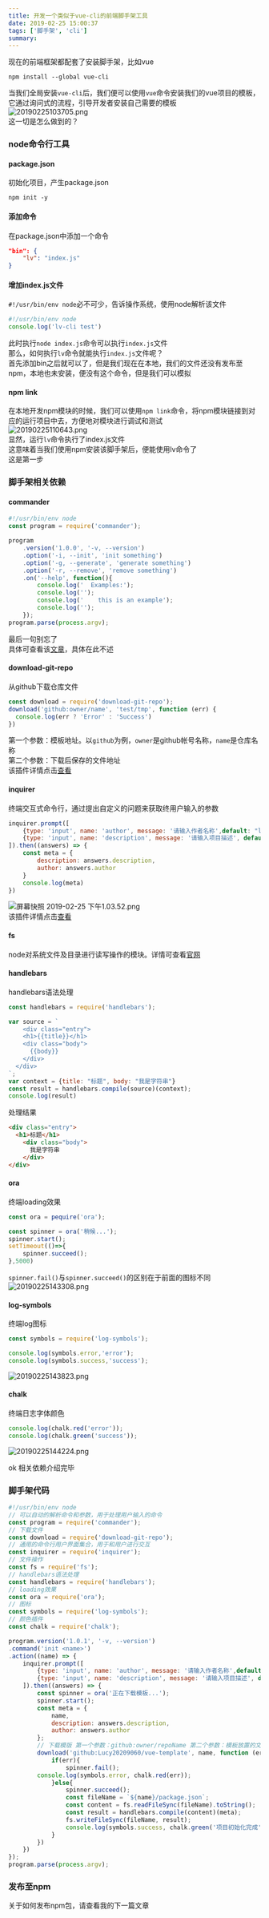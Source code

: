 ```yaml
---
title: 开发一个类似于vue-cli的前端脚手架工具
date: 2019-02-25 15:00:37
tags: ['脚手架', 'cli']
summary:
---
```

现在的前端框架都配套了安装脚手架，比如vue
```
npm install --global vue-cli
```
当我们全局安装`vue-cli`后，我们便可以使用`vue`命令安装我们的vue项目的模板，它通过询问式的流程，引导开发者安装自己需要的模板<br />![20190225103705.png](https://cdn.nlark.com/yuque/0/2019/png/115449/1551062392228-7be8bc92-58e6-4c74-ad72-aec1314420b6.png#align=left&display=inline&height=462&linkTarget=_blank&name=20190225103705.png&originHeight=800&originWidth=1292&size=688987&status=done&width=746)<br />这一切是怎么做到的？
<a name="a04f5e4b"></a>
### node命令行工具
<a name="package.json"></a>
#### package.json
初始化项目，产生package.json
```
npm init -y
```
<a name="9e8818a6"></a>
#### 添加命令
在package.json中添加一个命令
```json
"bin": {
	"lv": "index.js"
}
```
<a name="3aa88397"></a>
#### 增加index.js文件
`#!/usr/bin/env node`必不可少，告诉操作系统，使用node解析该文件
```javascript
#!/usr/bin/env node
console.log('lv-cli test')
```
此时执行`node index.js`命令可以执行`index.js`文件<br />那么，如何执行`lv`命令就能执行`index.js`文件呢？<br />首先添加bin之后就可以了，但是我们现在在本地，我们的文件还没有发布至npm，本地也未安装，便没有这个命令，但是我们可以模拟
<a name="0f7e3aee"></a>
#### npm link
在本地开发npm模块的时候，我们可以使用`npm link`命令，将npm模块链接到对应的运行项目中去，方便地对模块进行调试和测试<br />![20190225110643.png](https://cdn.nlark.com/yuque/0/2019/png/115449/1551064016494-2ba02e0d-2ba5-413f-8fcf-5404b2a09dd5.png#align=left&display=inline&height=68&linkTarget=_blank&name=20190225110643.png&originHeight=68&originWidth=402&size=17957&status=done&width=402)<br />显然，运行`lv`命令执行了index.js文件<br />这意味着当我们使用npm安装该脚手架后，便能使用lv命令了<br />这是第一步

<a name="af23807f"></a>
### 脚手架相关依赖
<a name="commander"></a>
#### commander
```javascript
#!/usr/bin/env node
const program = require('commander');

program
    .version('1.0.0', '-v, --version')
    .option('-i, --init', 'init something')
    .option('-g, --generate', 'generate something')
    .option('-r, --remove', 'remove something')
    .on('--help', function(){
        console.log('  Examples:');
        console.log('');
        console.log('    this is an example');
        console.log('');
    });
program.parse(process.argv);
```
最后一句别忘了<br />具体可查看该[文章](https://segmentfault.com/a/1190000002918295#articleHeader11)，具体在此不述
<a name="download-git-repo"></a>
#### download-git-repo
从github下载仓库文件
```javascript
const download = require('download-git-repo');
download('github:owner/name', 'test/tmp', function (err) {
  console.log(err ? 'Error' : 'Success')
})
```
第一个参数：模板地址。以`github`为例，`owner`是github帐号名称，`name`是仓库名称<br />第二个参数：下载后保存的文件地址<br />该插件详情点击[查看](https://github.com/flipxfx/download-git-repo#readme)
<a name="inquirer"></a>
#### inquirer
终端交互式命令行，通过提出自定义的问题来获取终用户输入的参数
```javascript
inquirer.prompt([
    {type: 'input', name: 'author', message: '请输入作者名称',default: "lucy" },
    {type: 'input', name: 'description', message: '请输入项目描述', default: 'a vue`s project'}
]).then((answers) => {
    const meta = {
        description: answers.description,
        author: answers.author
    }
    console.log(meta)
})
```

![屏幕快照 2019-02-25 下午1.03.52.png](https://cdn.nlark.com/yuque/0/2019/png/115449/1551071043764-64780f6f-f322-4d60-ada2-fe28d31ba0e9.png#align=left&display=inline&height=127&linkTarget=_blank&name=%E5%B1%8F%E5%B9%95%E5%BF%AB%E7%85%A7%202019-02-25%20%E4%B8%8B%E5%8D%881.03.52.png&originHeight=148&originWidth=872&size=184047&status=done&width=746)<br />该插件详情点击[查看](https://github.com/SBoudrias/Inquirer.js#readme)
<a name="fs"></a>
#### fs
node对系统文件及目录进行读写操作的模块。详情可查看[官网](http://nodejs.cn/api/fs.html)
<a name="handlebars"></a>
#### handlebars
handlebars语法处理
```javascript
const handlebars = require('handlebars');

var source = `
	<div class="entry">
    <h1>{{title}}</h1>
    <div class="body">
      {{body}}
    </div>
  </div>
`;
var context = {title: "标题", body: "我是字符串"}
const result = handlebars.compile(source)(context);
console.log(result)
```
处理结果
```html
<div class="entry">
  <h1>标题</h1>
    <div class="body">
      我是字符串
    </div>
</div>
```
<a name="ora"></a>
#### ora
终端loading效果
```javascript
const ora = pequire('ora');

const spinner = ora('稍候...');
spinner.start();
setTimeout(()=>{
    spinner.succeed();
},5000)
```
`spinner.fail()`与`spinner.succeed()`的区别在于前面的图标不同<br />![20190225143308.png](https://cdn.nlark.com/yuque/0/2019/png/115449/1551076403950-0bfba2e6-5acc-46aa-8bb1-c6e3bd645a22.png#align=left&display=inline&height=134&linkTarget=_blank&name=20190225143308.png&originHeight=134&originWidth=556&size=115617&status=done&width=556)
<a name="log-symbols"></a>
#### log-symbols
终端log图标
```javascript
const symbols = require('log-symbols');

console.log(symbols.error,'error');
console.log(symbols.success,'success');
```
![20190225143823.png](https://cdn.nlark.com/yuque/0/2019/png/115449/1551076729826-a04cd7b9-ce5f-4843-9be9-5e28d8ac6d28.png#align=left&display=inline&height=70&linkTarget=_blank&name=20190225143823.png&originHeight=70&originWidth=188&size=22036&status=done&width=188)
<a name="chalk"></a>
#### chalk
终端日志字体颜色
```javascript
console.log(chalk.red('error'));
console.log(chalk.green('success'));
```
![20190225144224.png](https://cdn.nlark.com/yuque/0/2019/png/115449/1551076979448-f9212423-16fc-44ea-a16c-2ea348bf472d.png#align=left&display=inline&height=66&linkTarget=_blank&name=20190225144224.png&originHeight=66&originWidth=146&size=17040&status=done&width=146)

ok 相关依赖介绍完毕

<a name="1ef4aca3"></a>
### 脚手架代码

```javascript
#!/usr/bin/env node
// 可以自动的解析命令和参数，用于处理用户输入的命令
const program = require('commander');
// 下载文件
const download = require('download-git-repo');
// 通用的命令行用户界面集合，用于和用户进行交互
const inquirer = require('inquirer');
// 文件操作
const fs = require('fs');
// handlebars语法处理
const handlebars = require('handlebars');
// loading效果
const ora = require('ora');
// 图标
const symbols = require('log-symbols');
// 颜色插件
const chalk = require('chalk');

program.version('1.0.1', '-v, --version')
.command('init <name>')
.action((name) => {
	inquirer.prompt([
		{type: 'input', name: 'author', message: '请输入作者名称',default: "lucy" },
		{type: 'input', name: 'description', message: '请输入项目描述', default: 'a vue`s project'}
	]).then((answers) => {
		const spinner = ora('正在下载模板...');
		spinner.start();
		const meta = {
			name,
			description: answers.description,
			author: answers.author
		};
		// 下载模版 第一个参数：github:owner/repoName 第二个参数：模板放置的文件夹
		download('github:Lucy20209060/vue-template', name, function (err) {
			if(err){
				spinner.fail();
        console.log(symbols.error, chalk.red(err));
			}else{
				spinner.succeed();
				const fileName = `${name}/package.json`;
				const content = fs.readFileSync(fileName).toString();
				const result = handlebars.compile(content)(meta);
				fs.writeFileSync(fileName, result);
				console.log(symbols.success, chalk.green('项目初始化完成'));
			}
		})
	})
});
program.parse(process.argv);
```

<a name="32f91adf"></a>
### 发布至npm
关于如何发布npm包，请查看我的下一篇文章